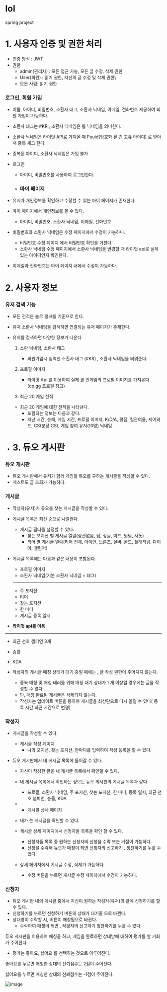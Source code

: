 # lol
spring project

# 1. 사용자 인증 및 권한 처리

- 인증 방식 : JWT
- 권한
    - admin(관리자) : 모든 접근 가능, 모든 글 수정, 삭제 권한
    - User(회원) : 읽기 권한, 자신의 글 수정 및 삭제 권한\
    - 모든 사람: 읽기 권한

### 로그인, 회원 가입

- 이름, 아이디, 비밀번호, 소환사 태그, 소환사 닉네임, 이메일, 전화번호 제공하여 회원 가입이 가능하다.
- 소환사 태그는 #KR , 소환사 닉네임은 롤 닉네임을 의미한다.
- 소환사 닉네임은 라이엇 API로 가져올 때 Puuid(암호화 된 긴 고유 아이디) 로 받아서 중복 체크 한다.
- 중복된 아이디, 소환사 닉네임은 가입 불가
- 로그인
    - 아이디, 비밀번호를 사용하여 로그인한다.
 
    - ### 마이 페이지

- 유저가 개인정보를 확인하고 수정할 수 있는 마이 페이지가 존재한다.
- 마이 페이지에서 개인정보를 볼 수 있다.
    - 아이디, 비밀번호, 소환사 닉네임, 이메일, 전화번호
- 비밀번호와 소환사 닉네임은 수정 페이지에서 수정이 가능하다.
    - 비밀번호 수정 페이지 에서 비밀번호 확인을 거친다.
    - 소환사 닉네임 수정 페이지에서 소환사 닉네임을 변경할 때 라이엇 api로 실제 있는 아이디인지 확인한다.
- 이메일과 전화번호는 마이 페이지 내에서 수정이 가능하다.

# 2. 사용자 정보

### 유저 검색 기능

- 모든 전적은 솔로 랭크를 기준으로 한다.
- 유저 소환사 닉네임을 검색하면 연결되는 유저 페이지가 존재한다.
- 유저를 검색하면 다양한 정보가 나온다
    1. 소환 닉네임, 소환사 태그
        - 회원가입시 입력한 소환사 태그 (#KR) , 소환사 닉네임을 띄워준다.
    2. 프로필 이미지
        - 라이엇 Api 를 이용하여 실제 롤 인게임의 프로필 이미지를 가져온다. (op.gg 프로필 참고)
 
  3. 최근 20 게임 전적
    - 최근 20 게임에 대한 전적을 나타낸다.
        - 포함되는 정보는 다음과 같다.
        - 지난 시간, 승패, 게임 시간, 프로필 이미지, K/D/A, 평점, 킬관여율, 제어와드, CS(분당 CS), 게임 참여 유저(10명) 닉네임
     
- # 3. 듀오 게시판

### 듀오 게시판

- 듀오 게시판에서 유저가 함께 게임할 듀오를 구하는 게시글을 작성할 수 있다.
- 게스트도 글 조회가 가능하다.

### 게시글

- 작성자(유저)가 듀오를 찾는 게시글을 작성할 수 있다.
- 게시글 목록은 최신 순으로 나열한다.
    - 게시글 필터를 설정할 수 있다.
        - 찾는 포지션 별 게시글 열람(상관없음, 탑, 정글, 미드, 원딜, 서폿)
        - 티어 별 게시글 열람(티어 전체, 아이언, 브론즈, 실버, 골드, 플래티넘, 다이아, 챌린저)
- 게시글 목록에는 다음과 같은 내용이 포함된다.
    - 프로필 이미지
    - 소환사 닉네임(기본 소환사 닉네임 + 태그)
 
    ---
    
    - 주 포지션
    - 티어
    - 찾는 포지션
    - 한 마디
    - 게시글 등록 일시
 
- **라이엇 api를 이용**

---

- 최근 선호 챔피언 3개
- 승률
- KDA

- 작성자의 게시글 매칭 상태가 대기 중일 때에는 , 글 작성 권한이 주어지지 않는다.
    - 중복 매칭 및 매칭 테러를 위해 매칭 대기 상태가 1 개 이상일 경우에는 글을 작성할 수 없다.
    - 단, 매칭 완료된 게시글은 삭제되지 않는다.
    - 작성자는 업데이트 버튼을 통하여 게시글을 최상단으로 다시 올릴 수 있다( 등록 시간 최근 시간으로 변경)

### 작성자

- 게시글을 작성할 수 있다.
    - 게시글 작성 페이지
        - 나의 포지션, 찾는 포지션, 한마디를 입력하여 작성 등록을 할 수 있다.
    
- 듀오 게시판에서 내 게시글 목록에 들어갈 수 있다.
    - 자신이 작성한 글을 내 게시글 목록에서 확인할 수 있다.
    - 내 게시글 목록에서 확인하는 정보는 듀오 게시판의 게시글 목록과 같다.
        - 프로필, 소환사 닉네임, 주 포지션, 찾는 포지션, 한 마디, 등록 일시, 최근 선호 챔피언, 승률, KDA
     
    - - 게시글 상세 페이지
    - 내가 쓴 게시글을 확인할 수 있다.
    - 게시글 상세 페이지에서 신청자들 목록을 확인 할 수 있다.
        - 신청자들 목록 중 원하는 신청자의 신청을 수락 또는 거절이 가능하다.
        - 신청을 수락해 듀오가 매칭이 되면 신청자의 신고하기 , 칭찬하기를 누를 수 있다.
    - 상세 페이지에서 게시글 수정, 삭제가 가능하다.
        - 수정 버튼을 누르면 게시글 수정 페이지에서 수정이 가능하다.

### 신청자

- 듀오 게시판 내의 게시글 중에서 자신이 원하는 작성자(유저)의 글에 신청하기를 할 수 있다.
- 신청하기를 누르면 신청하기 버튼의 상태가 대기중 으로 바뀐다.
- 상대방이 수락할 시, 버튼이 매칭됨으로 바뀐다.
    - 수락하여 매칭이 되면 , 작성자의 신고하기 칭찬하기를 누를 수 있다.
 
듀오 게시판을 이용하여 매칭을 하고, 게임을 완료하면 상대방에 대하여 평가를 할 기회가 주어진다.

- 평가는 좋아요, 싫어요 를 선택하는 것으로 이루어진다.

좋아요를 누르면 매칭한 상대의 신뢰점수는 2점이 주어진다.

싫어요를 누르면 매칭한 상대의 신뢰점수는 -1점이 주어진다.



![image](https://github.com/MarkZiRo/lol/assets/37473857/33ebf77a-f143-429b-a3d2-7f75c2a57a9c)


